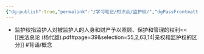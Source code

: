 ```yaml
---
{"dg-publish":true,"permalink":"/学习笔记/知识点/监护权/","dgPassFrontmatter":true,"noteIcon":""}
---
```


- 监护权指监护人对被监护人的人身和财产予以照顾、保护和管理的权利<< [[民法总论 (杨代雄).pdf#page=39&selection=55,2,63,14|亲权和监护权的区分]] #背诵/概念 